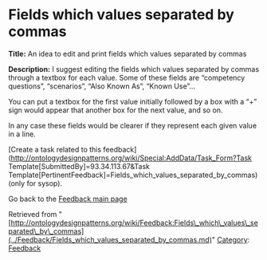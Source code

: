 #  Fields which values separated by commas


__Title:__ An idea to edit and print fields which values separated by commas


__Description:__ I suggest editing the fields which values separated by commas through a textbox for each value. Some of these fields are “competency questions”, “scenarios”, “Also Known As”, “Known Use”…


You can put a textbox for the first value initially followed by a box with a “+” sign would appear that another box for the next value, and so on. 


In any case these fields would be clearer if they represent each given value in a line. 


  




[Create a task related to this feedback](http://ontologydesignpatterns.org/wiki/Special:AddData/Task_Form?Task Template[SubmittedBy]=93.34.113.67&Task Template[PertinentFeedback]=Fields_which_values_separated_by_commas) (only for sysop).


  



Go back to the  [Feedback main page](../Feedback/Main.md "Feedback:Main")





Retrieved from "[http://ontologydesignpatterns.org/wiki/Feedback:Fields\_which\_values\_separated\_by\_commas](../Feedback/Fields_which_values_separated_by_commas.md)"
 [Category](http://ontologydesignpatterns.org/wiki/Special:Categories "Special:Categories"): [Feedback](../Category/Feedback.md "Category:Feedback")